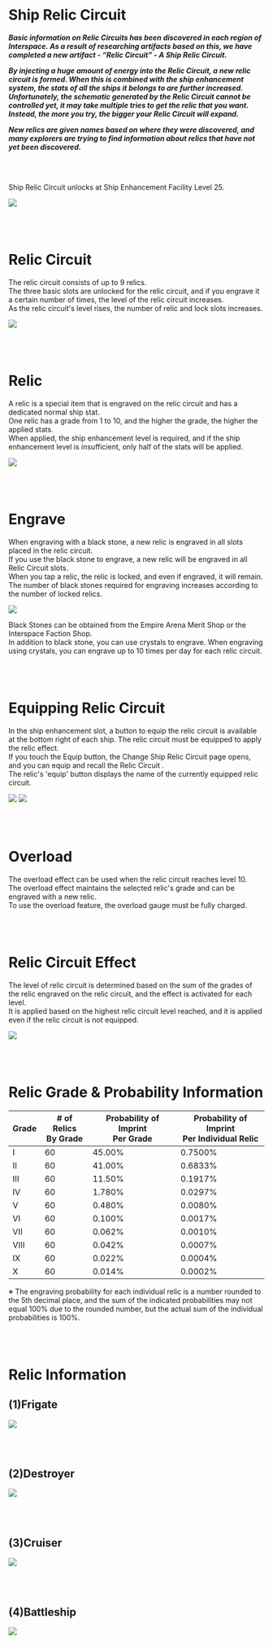 # Ship Relic Circuit


***Basic information on Relic Circuits has been discovered in each region of Interspace. As a result of researching artifacts based on this, we have completed a new artifact - “Relic Circuit” - A Ship Relic Circuit.***

***By injecting a huge amount of energy into the Relic Circuit, a new relic circuit is formed. When this is combined with the ship enhancement system, the stats of all the ships it belongs to are further increased. Unfortunately, the schematic generated by the Relic Circuit cannot be controlled yet, it may take multiple tries to get the relic that you want. Instead, the more you try, the bigger your Relic Circuit will expand.***

***New relics are given names based on where they were discovered, and many explorers are trying to find information about relics that have not yet been discovered.***

<br><br>

Ship Relic Circuit unlocks at Ship Enhancement Facility Level 25. 

![](http://d3bbxo4nelobc3.cloudfront.net/html/img/help/206_01.jpg)

<br><br>

# Relic Circuit

The relic circuit consists of up to 9 relics.<br>
The three basic slots are unlocked for the relic circuit, and if you engrave it a certain number of times, the level of the relic circuit increases.<br>
As the relic circuit's level rises, the number of relic and lock slots increases.

![](http://d3bbxo4nelobc3.cloudfront.net/html/img/help/206_02.jpg)

<br><br>

# Relic

A relic is a special item that is engraved on the relic circuit and has a dedicated normal ship stat.<br>
One relic has a grade from 1 to 10, and the higher the grade, the higher the applied stats.<br>
When applied, the ship enhancement level is required, and if the ship enhancement level is insufficient, only half of the stats will be applied.

![](http://d3bbxo4nelobc3.cloudfront.net/html/img/help/206_03.jpg)

<br><br>

# Engrave

When engraving with a black stone, a new relic is engraved in all slots placed in the relic circuit.<br>
If you use the black stone to engrave, a new relic will be engraved in all Relic Circuit slots.<br>
When you tap a relic, the relic is locked, and even if engraved, it will remain.<br>
The number of black stones required for engraving increases according to the number of locked relics.<br>

![](http://d3bbxo4nelobc3.cloudfront.net/html/img/help/206_04.jpg)

Black Stones can be obtained from the Empire Arena Merit Shop or the Interspace Faction Shop.<br>
In addition to black stone, you can use crystals to engrave. When engraving using crystals, you can engrave up to 10 times per day for each relic circuit.

<br><br>

# Equipping Relic Circuit

In the ship enhancement slot, a button to equip the relic circuit is available at the bottom right of each ship. The relic circuit must be equipped to apply the relic effect.<br>
If you touch the Equip button, the Change Ship Relic Circuit page opens, and you can equip and recall the Relic Circuit .<br>
The relic's 'equip' button displays the name of the currently equipped relic circuit.<br>

![](http://d3bbxo4nelobc3.cloudfront.net/html/img/help/206_05.jpg)
![](http://d3bbxo4nelobc3.cloudfront.net/html/img/help/206_06.jpg)

<br><br>

# Overload

The overload effect can be used when the relic circuit reaches level 10.<br>
The overload effect maintains the selected relic's grade and can be engraved with a new relic.<br>
To use the overload feature, the overload gauge must be fully charged.

<br><br>

# Relic Circuit Effect

The level of relic circuit is determined based on the sum of the grades of the relic engraved on the relic circuit, and the effect is activated for each level.<br>
It is applied based on the highest relic circuit level reached, and it is applied even if the relic circuit is not equipped.

![](http://d3bbxo4nelobc3.cloudfront.net/html/img/help/206_07.jpg)

<br><br>

# Relic Grade & Probability Information

| Grade | # of Relics <br>By Grade | Probability of Imprint<br>Per Grade |  Probability of Imprint<br>Per Individual Relic  |
| - | - | - | - |
| Ⅰ | 60 | 45.00% | 0.7500% |
| Ⅱ | 60 | 41.00% | 0.6833% |
| Ⅲ | 60 | 11.50% | 0.1917% |
| Ⅳ | 60 | 1.780% | 0.0297% |
| Ⅴ | 60 | 0.480% | 0.0080% |
| Ⅵ | 60 | 0.100% | 0.0017% |
| Ⅶ | 60 | 0.062% | 0.0010% |
| Ⅷ | 60 | 0.042% | 0.0007% |
| Ⅸ | 60 | 0.022% | 0.0004% |
| Ⅹ | 60 | 0.014% | 0.0002% |

※ The engraving probability for each individual relic is a number rounded to the 5th decimal place, and the sum of the indicated probabilities may not equal 100% due to the rounded number, but the actual sum of the individual probabilities is 100%.

<br><br>

# Relic Information

## (1)Frigate

![](http://d3bbxo4nelobc3.cloudfront.net/html/img/help/206_001frigate_en.jpg)


<br><br>

## (2)Destroyer

![](http://d3bbxo4nelobc3.cloudfront.net/html/img/help/206_002destroyer_en.jpg)


<br><br>

## (3)Cruiser

![](http://d3bbxo4nelobc3.cloudfront.net/html/img/help/206_003cruiser_en.jpg)


<br><br>

## (4)Battleship

![](http://d3bbxo4nelobc3.cloudfront.net/html/img/help/206_004battleship_en.jpg)


<br><br>
